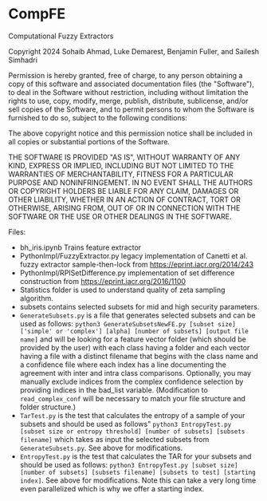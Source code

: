 # CompFE
Computational Fuzzy Extractors
 

Copyright 2024  Sohaib Ahmad, Luke Demarest, Benjamin Fuller, and Sailesh Simhadri

Permission is hereby granted, free of charge, to any person obtaining a copy of this software and associated documentation files (the "Software"), to deal in the Software without restriction, including without limitation the rights to use, copy, modify, merge, publish, distribute, sublicense, and/or sell copies of the Software, and to permit persons to whom the Software is furnished to do so, subject to the following conditions:

The above copyright notice and this permission notice shall be included in all copies or substantial portions of the Software.

THE SOFTWARE IS PROVIDED "AS IS", WITHOUT WARRANTY OF ANY KIND, EXPRESS OR IMPLIED, INCLUDING BUT NOT LIMITED TO THE WARRANTIES OF MERCHANTABILITY, FITNESS FOR A PARTICULAR PURPOSE AND NONINFRINGEMENT. IN NO EVENT SHALL THE AUTHORS OR COPYRIGHT HOLDERS BE LIABLE FOR ANY CLAIM, DAMAGES OR OTHER LIABILITY, WHETHER IN AN ACTION OF CONTRACT, TORT OR OTHERWISE, ARISING FROM, OUT OF OR IN CONNECTION WITH THE SOFTWARE OR THE USE OR OTHER DEALINGS IN THE SOFTWARE.

Files:
* bh_iris.ipynb Trains feature extractor
* PythonImpl/FuzzyExtractor.py legacy implementation of Canetti et al. fuzzy extractor sample-then-lock from https://eprint.iacr.org/2014/243
* PythonImpl/RPISetDifference.py implementation of set difference construction from https://eprint.iacr.org/2016/1100
* Statistics folder is used to understand quality of zeta sampling algorithm.
* subsets contains selected subsets for mid and high security parameters.
* `GenerateSubsets.py` is a file that generates selected subsets and can be used as follows: `python3 GenerateSubsetsNewFE.py [subset size] ['simple' or 'complex'] [alpha] [number of subsets] [output file name]` and will be looking for a feature vector folder (which should be provided by the user) with each class having a folder and each vector having a file with a distinct filename that begins with the class name and a confidence file where each index has a line documenting the agreement with inter and intra class comparisons. Optionally, you may manually exclude indices from the complex confidence selection by providing indices in the bad_list variable. (Modification to `read_complex_conf` will be necessary to match your file structure and folder structure.)
* `TarTest.py` is the test that calculates the entropy of a sample of your subsets and should be used as follows" `python3 EntropyTest.py [subset size or entropy threshold] [number of subsets] [subsets filename]` which takes as input the selected subsets from `GenerateSubsets.py`. See above for modifications.
* `EntropyTest.py` is the test that calculates the TAR for your subsets and should be used as follows: `python3 EntropyTest.py [subset size] [number of subsets] [subsets filename] [subsets to test] [starting index]`. See above for modifications. Note this can take a very long time even parallelized which is why we offer a starting index. 
